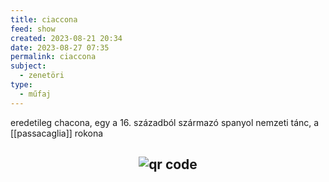 ```yaml
---
title: ciaccona
feed: show
created: 2023-08-21 20:34
date: 2023-08-27 07:35
permalink: ciaccona
subject:
  - zenetöri
type:
  - műfaj
---
```


eredetileg chacona, egy a 16. századból származó spanyol nemzeti tánc, a [[passacaglia]] rokona



## <p style="text-align: center;"><img src="https://chart.googleapis.com/chart?cht=qr&chl=https://notes.andrasdenes.com/ciaccona&chs=180x180&choe=UTF-8&chld=L|2" alt="qr code"></p>

